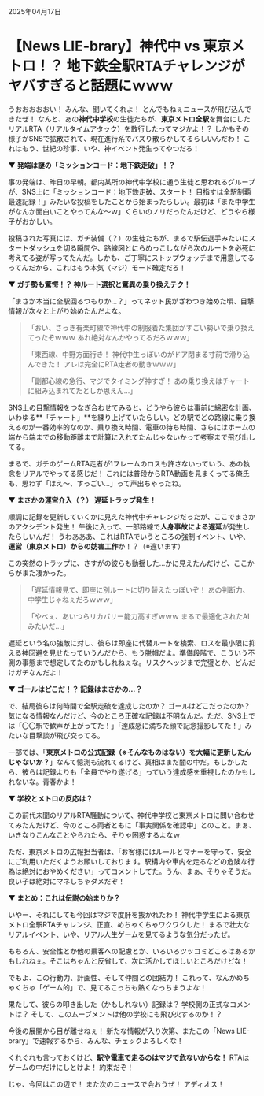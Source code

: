 2025年04月17日

# 【News LIE-brary】神代中 vs 東京メトロ！？ 地下鉄全駅RTAチャレンジがヤバすぎると話題にｗｗｗ

うおおおおおい！ みんな、聞いてくれよ！ とんでもねぇニュースが飛び込んできたぜ！ なんと、あの**神代中学校**の生徒たちが、**東京メトロ全駅**を舞台にしたリアルRTA（リアルタイムアタック）を敢行したってマジかよ！？ しかもその様子がSNSで拡散されて、現在進行系でバズり散らかしてるらしいんだわ！ これはもう、世紀の珍事、いや、神イベント発生ってやつだろ！

**▼ 発端は謎の「ミッションコード：地下鉄走破」！？**

事の発端は、昨日の早朝。都内某所の神代中学校に通う生徒と思われるグループが、SNS上に「ミッションコード：地下鉄走破、スタート！ 目指すは全駅制覇最速記録！」みたいな投稿をしたことから始まったらしい。最初は「また中学生がなんか面白いことやってんな～ｗ」くらいのノリだったんだけど、どうやら様子がおかしい。

投稿された写真には、ガチ装備（？）の生徒たちが、まるで駅伝選手みたいにスタートダッシュを切る瞬間や、路線図とにらめっこしながら次のルートを必死に考えてる姿が写ってたんだ。しかも、ご丁寧にストップウォッチまで用意してるってんだから、これはもう本気（マジ）モード確定だろ！

**▼ ガチ勢も驚愕！？ 神ルート選択と驚異の乗り換えテク！**

「まさか本当に全駅回るつもりか…？」ってネット民がざわつき始めた頃、目撃情報が次々と上がり始めたんだよな。

> 「おい、さっき有楽町線で神代中の制服着た集団がすごい勢いで乗り換えてったぞｗｗｗ あれ絶対なんかやってるだろｗｗｗ」
>
> 「東西線、中野方面行き！ 神代中生っぽいのがドア閉まる寸前で滑り込んできた！ アレは完全にRTA走者の動きｗｗｗ」
>
> 「副都心線の急行、マジでタイミング神すぎ！ あの乗り換えはチャートに組み込まれてたとしか思えん…」

SNS上の目撃情報をつなぎ合わせてみると、どうやら彼らは事前に綿密な計画、いわゆる**「チャート」**を練り上げていたらしい。どの駅でどの路線に乗り換えるのが一番効率的なのか、乗り換え時間、電車の待ち時間、さらにはホームの端から端までの移動距離まで計算に入れてたんじゃないかって考察まで飛び出してる。

まるで、ガチのゲームRTA走者が1フレームのロスも許さないっていう、あの執念をリアルでやってる感じだ！ これには普段からRTA動画を見まくってる俺氏も、思わず「はえ～、すっごい…」って声出ちゃったね。

**▼ まさかの運営介入（？） 遅延トラップ発生！**

順調に記録を更新していくかに見えた神代中チャレンジだったが、ここでまさかのアクシデント発生！ 午後に入って、一部路線で**人身事故による遅延**が発生したらしいんだ！ うわあああ、これはRTAでいうところの強制イベント、いや、**運営（東京メトロ）からの妨害工作**か！？（※違います）

この突然のトラップに、さすがの彼らも動揺した…かに見えたんだけど、ここからがまた凄かった。

> 「遅延情報見て、即座に別ルートに切り替えたっぽいぞ！ あの判断力、中学生じゃねぇだろｗｗｗ」
>
> 「やべぇ、あいつらリカバリー能力高すぎｗｗｗ まるで最適化されたAIみたいだ…」

遅延という名の強敵に対し、彼らは即座に代替ルートを検索、ロスを最小限に抑える神回避を見せたっていうんだから、もう脱帽だよ。準備段階で、こういう不測の事態まで想定してたのかもしれねぇな。リスクヘッジまで完璧とか、どんだけガチなんだよ！

**▼ ゴールはどこだ！？ 記録はまさかの…？**

で、結局彼らは何時間で全駅走破を達成したのか？ ゴールはどこだったのか？ 気になる情報なんだけど、今のところ正確な記録は不明なんだ。ただ、SNS上では「〇〇駅で歓声が上がってた！」「達成感に満ちた顔で記念撮影してた！」みたいな目撃談が飛び交ってる。

一部では、「**東京メトロの公式記録（※そんなものはない）を大幅に更新したんじゃないか？**」なんて憶測も流れてるけど、真相はまだ闇の中だ。もしかしたら、彼らは記録よりも「全員でやり遂げる」っていう達成感を重視したのかもしれないな。青春かよ！

**▼ 学校とメトロの反応は？**

この前代未聞のリアルRTA騒動について、神代中学校と東京メトロに問い合わせてみたんだけど、今のところ両者ともに「事実関係を確認中」とのこと。まぁ、いきなりこんなことやられたら、そりゃ困惑するよなｗ

ただ、東京メトロの広報担当者は、「お客様にはルールとマナーを守って、安全にご利用いただくようお願いしております。駅構内や車内を走るなどの危険な行為は絶対におやめください」ってコメントしてた。うん、まぁ、そりゃそうだ。良い子は絶対にマネしちゃダメだぞ！

**▼ まとめ：これは伝説の始まりか？**

いやー、それにしても今回はマジで度肝を抜かれたわ！ 神代中学生による東京メトロ全駅RTAチャレンジ、正直、めちゃくちゃワクワクした！ まるで壮大なリアルイベント、いや、リアル人生ゲームを見てるような気分だったぜ。

もちろん、安全性とか他の乗客への配慮とか、いろいろツッコミどころはあるかもしれねぇ。そこはちゃんと反省して、次に活かしてほしいところだけどな！

でもよ、この行動力、計画性、そして仲間との団結力！ これって、なんかめちゃくちゃ「ゲーム的」で、見てるこっちも熱くなっちまうよな！

果たして、彼らの叩き出した（かもしれない）記録は？ 学校側の正式なコメントは？ そして、このムーブメントは他の学校にも飛び火するのか！？

今後の展開から目が離せねぇ！ 新たな情報が入り次第、またこの「News LIE-brary」で速報するから、みんな、チェックよろしくな！

くれぐれも言っておくけど、**駅や電車で走るのはマジで危ないからな！** RTAはゲームの中だけにしとけよ！ 約束だぞ！

じゃ、今回はこの辺で！ また次のニュースで会おうぜ！ アディオス！